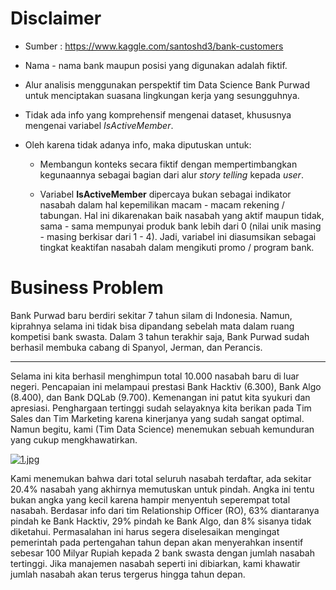 <h1> Disclaimer </h1>

- Sumber : https://www.kaggle.com/santoshd3/bank-customers

- Nama - nama bank maupun posisi yang digunakan adalah fiktif.

- Alur analisis menggunakan perspektif tim Data Science Bank Purwad untuk menciptakan suasana lingkungan kerja yang sesungguhnya.

- Tidak ada info yang komprehensif mengenai dataset, khususnya mengenai variabel *IsActiveMember*.

- Oleh karena tidak adanya info, maka diputuskan untuk:

    - Membangun konteks secara fiktif dengan mempertimbangkan kegunaannya sebagai bagian dari alur *story telling* kepada *user*.
    
    - Variabel **IsActiveMember** dipercaya bukan sebagai indikator nasabah dalam hal kepemilikan macam - macam rekening / tabungan. Hal ini dikarenakan baik nasabah yang aktif maupun tidak, sama - sama mempunyai produk bank lebih dari 0 (nilai unik masing - masing berkisar dari 1 - 4). Jadi, variabel ini diasumsikan sebagai tingkat keaktifan nasabah dalam mengikuti promo / program bank.
    
<h1> Business Problem </h1>

Bank Purwad baru berdiri sekitar 7 tahun silam di Indonesia. Namun, kiprahnya selama ini tidak bisa dipandang sebelah mata dalam ruang kompetisi bank swasta. Dalam 3 tahun terakhir saja, Bank Purwad sudah berhasil membuka cabang di Spanyol, Jerman, dan Perancis.

---------------------------------------------------------------------------------------------------------------------------

Selama ini kita berhasil menghimpun total 10.000 nasabah baru di luar negeri. Pencapaian ini melampaui prestasi Bank Hacktiv (6.300), Bank Algo (8.400), dan Bank DQLab (9.700). Kemenangan ini patut kita syukuri dan apresiasi. Penghargaan tertinggi sudah selayaknya kita berikan pada Tim Sales dan Tim Marketing karena kinerjanya yang sudah sangat optimal. Namun begitu, kami (Tim Data Science) menemukan sebuah kemunduran yang cukup mengkhawatirkan.

[![1.jpg](https://i.postimg.cc/rs4bhkYj/1.jpg)](https://postimg.cc/CnFm1W0n)

Kami menemukan bahwa dari total seluruh nasabah terdaftar, ada sekitar 20.4% nasabah yang akhirnya memutuskan untuk pindah. Angka ini tentu bukan angka yang kecil karena hampir menyentuh seperempat total nasabah. Berdasar info dari tim Relationship Officer (RO), 63% diantaranya pindah ke Bank Hacktiv, 29% pindah ke Bank Algo, dan 8% sisanya tidak diketahui. Permasalahan ini harus segera diselesaikan mengingat pemerintah pada pertengahan tahun depan akan menyerahkan insentif sebesar 100 Milyar Rupiah kepada 2 bank swasta dengan jumlah nasabah tertinggi. Jika manajemen nasabah seperti ini dibiarkan, kami khawatir jumlah nasabah akan terus tergerus hingga tahun depan.
